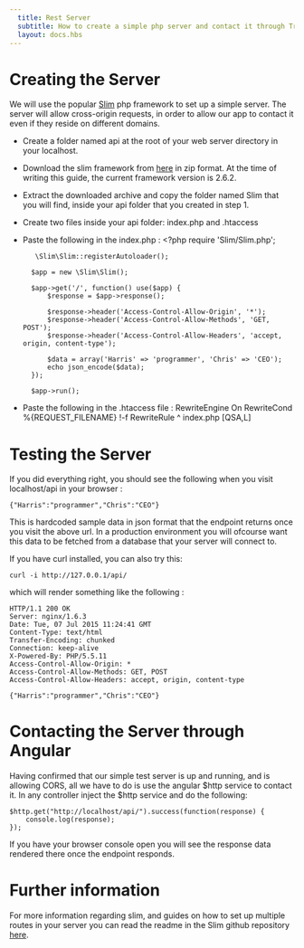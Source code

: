```yaml
---
  title: Rest Server
  subtitle: How to create a simple php server and contact it through Triangular
  layout: docs.hbs
---
```


# Creating the Server
We will use the popular [Slim](http://www.slimframework.com/) php framework to set up a simple server. The server will allow cross-origin requests, in order to allow our app to contact it even if they reside on different domains.

- Create a folder named api at the root of your web server directory in your localhost.
- Download the slim framework from [here](https://github.com/slimphp/Slim/releases) in zip format. At the time of writing this guide, the current framework version is 2.6.2.
- Extract the downloaded archive and copy the folder named Slim that you will find, inside your api folder that you created in step 1.
- Create two files inside your api folder: index.php and .htaccess
- Paste the following in the index.php :
		<?php
		require 'Slim/Slim.php';

		 \Slim\Slim::registerAutoloader();

		$app = new \Slim\Slim();

		$app->get('/', function() use($app) {
			$response = $app->response();    

		    $response->header('Access-Control-Allow-Origin', '*');
		    $response->header('Access-Control-Allow-Methods', 'GET, POST');
		    $response->header('Access-Control-Allow-Headers', 'accept, origin, content-type');

		    $data = array('Harris' => 'programmer', 'Chris' => 'CEO');
		    echo json_encode($data);
		}); 

		$app->run();
- Paste the following in the .htaccess file :
		RewriteEngine On
		RewriteCond %{REQUEST_FILENAME} !-f
		RewriteRule ^ index.php [QSA,L]

# Testing the Server
If you did everything right, you should see the following when you visit localhost/api in your browser :

	{"Harris":"programmer","Chris":"CEO"}

This is hardcoded sample data in json format that the endpoint returns once you visit the above url. In a production environment you will ofcourse want this data to be fetched from a database that your server will connect to.

If you have curl installed, you can also try this:

	curl -i http://127.0.0.1/api/

which will render something like the following :

	HTTP/1.1 200 OK
	Server: nginx/1.6.3
	Date: Tue, 07 Jul 2015 11:24:41 GMT
	Content-Type: text/html
	Transfer-Encoding: chunked
	Connection: keep-alive
	X-Powered-By: PHP/5.5.11
	Access-Control-Allow-Origin: *
	Access-Control-Allow-Methods: GET, POST
	Access-Control-Allow-Headers: accept, origin, content-type

	{"Harris":"programmer","Chris":"CEO"}

# Contacting the Server through Angular
Having confirmed that our simple test server is up and running, and is allowing CORS, all we have to do is use the angular $http service to contact it. In any controller inject the $http service and do the following:

	$http.get("http://localhost/api/").success(function(response) {
        console.log(response);
    });

If you have your browser console open you will see the response data rendered there once the endpoint responds.

# Further information
For more information regarding slim, and guides on how to set up multiple routes in your server you can read the readme in the Slim github repository [here](https://github.com/codeguy/Slim).